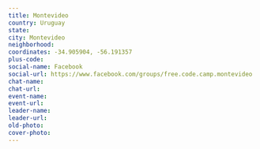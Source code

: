 ```yaml
---
title: Montevideo
country: Uruguay
state: 
city: Montevideo
neighborhood: 
coordinates: -34.905904, -56.191357
plus-code:
social-name: Facebook
social-url: https://www.facebook.com/groups/free.code.camp.montevideo
chat-name:
chat-url:
event-name:
event-url:
leader-name:
leader-url:
old-photo: 
cover-photo:
---
```

